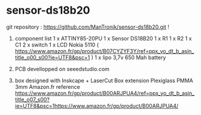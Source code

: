 # sensor-ds18b20
git repository : https://github.com/ManTronik/sensor-ds18b20.git
!

1) component list
 1 x ATTINY85-20PU
 1 x Sensor DS18B20
 1 x R1 
 1 x R2 
 1 x C1 
 2 x switch 
 1 x LCD Nokia 5110 ( https://www.amazon.fr/gp/product/B07CYZYF3Y/ref=ppx_yo_dt_b_asin_title_o00_s00?ie=UTF8&psc=1 ) 
 1 x lipo 3,7v 650 Mah battery 

2) PCB devellopped on seeedstudio.com

3) box designed with Inskcape + LaserCut Box extension
 Plexiglass PMMA 3mm 
 Amazon.fr reference https://www.amazon.fr/gp/product/B00ARJPUA4/ref=ppx_yo_dt_b_asin_title_o07_s00?ie=UTF8&psc=1https://www.amazon.fr/gp/product/B00ARJPUA4/
 
